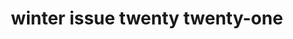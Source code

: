 ---
title: winter issue twenty twenty-one
meta: winter 2020
link: https://issuu.com/rhhsspyglass/docs/winter_2021_compressed
img: /images/2021-winter/02.jpg
alt: winter 2021
color: "#ccf0f0"
issue: true
archive: false
---